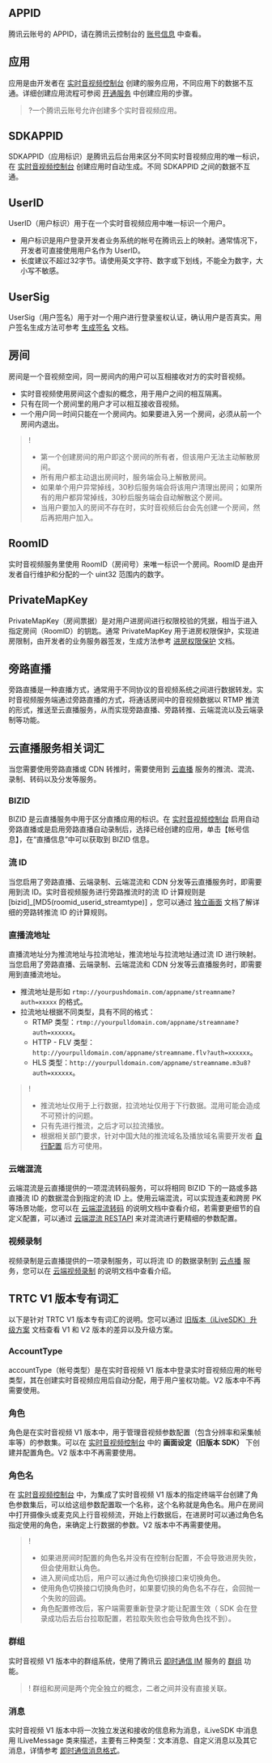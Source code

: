 ## APPID

腾讯云账号的 APPID，请在腾讯云控制台的 [账号信息](https://console.qcloud.com/developer) 中查看。

## 应用

应用是由开发者在 [实时音视频控制台](https://console.cloud.tencent.com/rav) 创建的服务应用，不同应用下的数据不互通。详细创建应用流程可参阅 [开通服务](https://cloud.tencent.com/document/product/647/17195) 中创建应用的步骤。
>?一个腾讯云账号允许创建多个实时音视频应用。

## SDKAPPID

SDKAPPID（应用标识）是腾讯云后台用来区分不同实时音视频应用的唯一标识，在 [实时音视频控制台](https://console.cloud.tencent.com/rav) 创建应用时自动生成。不同 SDKAPPID 之间的数据不互通。

## UserID
UserID（用户标识）用于在一个实时音视频应用中唯一标识一个用户。
- 用户标识是用户登录开发者业务系统的帐号在腾讯云上的映射。通常情况下，开发者可直接使用用户名作为 UserID。
- 长度建议不超过32字节。请使用英文字符、数字或下划线，不能全为数字，大小写不敏感。

## UserSig

UserSig（用户签名）用于对一个用户进行登录鉴权认证，确认用户是否真实。用户签名生成方法可参考 [生成签名](/document/product/647/17275) 文档。

## 房间

房间是一个音视频空间，同一房间内的用户可以互相接收对方的实时音视频。

- 实时音视频使用房间这个虚拟的概念，用于用户之间的相互隔离。
- 只有在同一个房间里的用户才可以相互接收音视频。
- 一个用户同一时间只能在一个房间内。如果要进入另一个房间，必须从前一个房间内退出。

>!
>- 第一个创建房间的用户即这个房间的所有者，但该用户无法主动解散房间。
>- 所有用户都主动退出房间时，服务端会马上解散房间。
>- 如果单个用户异常掉线，30秒后服务端会将该用户清理出房间；如果所有的用户都异常掉线，30秒后服务端会自动解散这个房间。
>- 当用户要加入的房间不存在时，实时音视频后台会先创建一个房间，然后再把用户加入。

## RoomID

实时音视频服务里使用 RoomID（房间号）来唯一标识一个房间。RoomID 是由开发者自行维护和分配的一个 uint32 范围内的数字。

## PrivateMapKey

PrivateMapKey（房间票据）是对用户进房间进行权限校验的凭据，相当于进入指定房间（RoomID）的钥匙。通常 PrivateMapKey 用于进房权限保护，实现进房限制，由开发者的业务服务器签发，生成方法参考 [进房权限保护](/document/product/647/32240) 文档。

## 旁路直播

旁路直播是一种直播方式，通常用于不同协议的音视频系统之间进行数据转发。实时音视频服务端通过旁路直播的方式，将通话房间中的音视频数据以 RTMP 推流的形式，推送至云直播服务，从而实现旁路直播、旁路转推、云端混流以及云端录制等功能。

## 云直播服务相关词汇

当您需要使用旁路直播或 CDN 转推时，需要使用到 [云直播](https://cloud.tencent.com/document/product/267) 服务的推流、混流、录制、转码以及分发等服务。

### BIZID

BIZID 是云直播服务中用于区分直播应用的标识。在 [实时音视频控制台](https://console.cloud.tencent.com/rav) 启用自动旁路直播或是启用旁路直播自动录制后，选择已经创建的应用，单击【帐号信息】，在“直播信息”中可以获取到 BIZID 信息。

### 流 ID

当您启用了旁路直播、云端录制、云端混流和 CDN 分发等云直播服务时，即需要用到流 ID。实时音视频服务进行旁路推流时的流 ID 计算规则是 [bizid]\_[MD5(roomid_userid_streamtype)] ，您可以通过 [独立画面](https://cloud.tencent.com/document/product/647/16826#step2.3A-.E7.8B.AC.E7.AB.8B.E7.94.BB.E9.9D.A2) 文档了解详细的旁路转推流 ID 的计算规则。

### 直播流地址

直播流地址分为推流地址与拉流地址，推流地址与拉流地址通过流 ID 进行映射。当您启用了旁路直播、云端录制、云端混流和 CDN 分发等云直播服务时，即需要用到直播流地址。
- 推流地址是形如 `rtmp://yourpushdomain.com/appname/streamname?auth=xxxxx` 的格式。
- 拉流地址根据不同类型，具有不同的格式：
	- RTMP 类型：`rtmp://yourpulldomain.com/appname/streamname?auth=xxxxxx`。
	- HTTP - FLV 类型：`http://yourpulldomain.com/appname/streamname.flv?auth=xxxxxx`。
	- HLS 类型：`http://yourpulldomain.com/appname/streamname.m3u8?auth=xxxxxx`。

> !
> - 推流地址仅用于上行数据，拉流地址仅用于下行数据。混用可能会造成不可预计的问题。
> - 只有先进行推流，之后才可以拉流播放。
> - 根据相关部门要求，针对中国大陆的推流域名及播放域名需要开发者 [自行配置](https://cloud.tencent.com/document/product/267/20381) 后方可使用。


### 云端混流

云端混流是云直播提供的一项混流转码服务，可以将相同 BIZID 下的一路或多路直播流 ID 的数据混合到指定的流 ID 上。使用云端混流，可以实现连麦和跨房 PK 等场景功能，您可以在 [云端混流转码](https://cloud.tencent.com/document/product/647/16827) 的说明文档中查看介绍，若需要更细节的自定义配置，可以通过 [云端混流 RESTAPI](https://cloud.tencent.com/document/product/267/8832) 来对混流进行更精细的参数配置。

### 视频录制

视频录制是云直播提供的一项录制服务，可以将流 ID 的数据录制到 [云点播](https://cloud.tencent.com/document/product/266) 服务，您可以在 [云端视频录制](https://cloud.tencent.com/document/product/647/16823) 的说明文档中查看介绍。

## TRTC V1 版本专有词汇

以下是针对 TRTC V1 版本专有词汇的说明。您可以通过 [旧版本（iLiveSDK）升级方案](https://cloud.tencent.com/document/product/647/32281) 文档查看 V1 和 V2 版本的差异以及升级方案。

### AccountType
accountType（帐号类型）是在实时音视频 V1 版本中登录实时音视频应用的帐号类型，其在创建实时音视频应用后自动分配，用于用户鉴权功能。V2 版本中不再需要使用。

### 角色

角色是在实时音视频 V1 版本中，用于管理音视频参数配置（包含分辨率和采集帧率等）的参数集。可以在 [实时音视频控制台](https://console.cloud.tencent.com/rav) 中的 **画面设定（旧版本 SDK）** 下创建并配置角色。V2 版本中不再需要使用。

### 角色名

在 [实时音视频控制台](https://console.cloud.tencent.com/rav) 中，为集成了实时音视频 V1 版本的指定终端平台创建了角色参数集后，可以给这组参数配置取一个名称，这个名称就是角色名。用户在房间中打开摄像头或麦克风上行音视频流，开始上行数据后，在进房时可以通过角色名指定使用的角色，来确定上行数据的参数。V2 版本中不再需要使用。


>!
>- 如果进房间时配置的角色名并没有在控制台配置，不会导致进房失败，但会使用默认角色。
>- 进入房间成功后，用户可以通过角色切换接口来切换角色。
>- 使用角色切换接口切换角色时，如果要切换的角色名不存在，会回抛一个失败的回调。
>- 角色配置修改后，客户端需要重新登录才能让配置生效（ SDK 会在登录成功后去后台拉取配置，若拉取失败也会导致角色找不到）。

### 群组

实时音视频 V1 版本中的群组系统，使用了腾讯云 [即时通信 IM](https://cloud.tencent.com/document/product/269) 服务的 [群组](https://cloud.tencent.com/document/product/269/1502) 功能。
>! 群组和房间是两个完全独立的概念，二者之间并没有直接关联。

### 消息

实时音视频 V1 版本中将一次独立发送和接收的信息称为消息，iLiveSDK 中消息用 ILiveMessage 类来描述，主要有三种类型：文本消息、自定义消息以及其它消息，详情参考 [即时通信消息格式](https://cloud.tencent.com/document/product/269/2720)。
